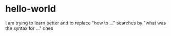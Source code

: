 # hello-world
I am trying to learn better and to replace "how to ..." searches by "what was the syntax for ..." ones
